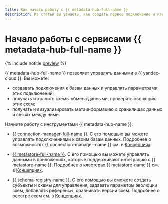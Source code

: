 ```yaml
---
title: Как начать работу с {{ metadata-hub-full-name }}
description: Из статьи вы узнаете, как создать первое подключение и как начать работать с реестром данных.
---
```


# Начало работы с сервисами {{ metadata-hub-full-name }}

{% include notitle [preview](../../_includes/note-preview.md) %}


{{ metadata-hub-full-name }} позволяет управлять данными в {{ yandex-cloud }}. Вы можете:

* создавать подключения к базам данных и управлять параметрами этих подключений;
* получать и хранить схемы обмена данными, проверять эволюцию этих схем;
* получать и визуализировать метаинформацию о хранилищах данных и связях между ними.

Начните работу с инструментами {{ metadata-hub-name }}:

* [{{ connection-manager-full-name }}](connection-manager.md). С его помощью вы можете управлять подключениями к своим базам данных. Подробнее о возможностях {{ connection-manager-name }} см. в [Концепциях](../concepts/connection-manager.md).

* [{{ metastore-full-name }}](metastore.md). С его помощью вы можете управлять данными в приложениях, которые поддерживают интеграцию с {{ metastore-name }}. Подробнее о кластерах {{ metastore-name }} см. в [Концепциях](../concepts/metastore.md).

* [{{ schema-registry-name }}](schema-registry.md). С его помощью вы сможете создать субъекты и схемы для управления, задавать параметры эволюции схем, добавлять референсы, сравнивать версии схем. Подробнее о реестре схем см. в [Концепциях](../concepts/schema-registry.md).
